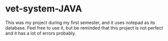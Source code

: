 # vet-system-JAVA
This was my project during my first semester, and it uses notepad as its database.
Feel free to use it, but be reminded that this project is not perfect and it has a lot of errors probably.

